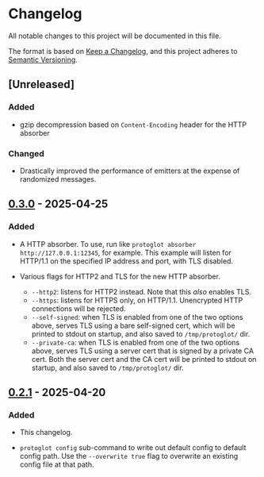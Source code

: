 # Changelog

All notable changes to this project will be documented in this file.

The format is based on [Keep a Changelog](https://keepachangelog.com/en/1.0.0/),
and this project adheres to [Semantic Versioning](https://semver.org/spec/v2.0.0.html).

## [Unreleased]

### Added

- gzip decompression based on `Content-Encoding` header for the HTTP absorber

### Changed

- Drastically improved the performance of emitters at the expense of randomized messages.

## [0.3.0](https://github.com/anson-vandoren/protoglot/compare/v0.2.1..v0.3.0) - 2025-04-25

### Added

- A HTTP absorber. To use, run like `protoglot absorber http://127.0.0.1:12345`, for example.
  This example will listen for HTTP/1.1 on the specified IP address and port, with TLS disabled.

- Various flags for HTTP2 and TLS for the new HTTP absorber.
  - `--http2`: listens for HTTP2 instead. Note that this _also_ enables TLS.
  - `--https`: listens for HTTPS only, on HTTP/1.1. Unencrypted HTTP connections will be rejected.
  - `--self-signed`: when TLS is enabled from one of the two options above, serves TLS using
    a bare self-signed cert, which will be printed to stdout on startup, and also saved to
    `/tmp/protoglot/` dir.
  - `--private-ca`: when TLS is enabled from one of the two options above, serves TLS using
    a server cert that is signed by a private CA cert. Both the server cert and the CA cert will
    be printed to stdout on startup, and also saved to `/tmp/protoglot/` dir.

## [0.2.1](https://github.com/anson-vandoren/protoglot/compare/v0.2.0..v0.2.1) - 2025-04-20

### Added

- This changelog.

- `protoglot config` sub-command to write out default config to default config path.
  Use the `--overwrite true` flag to overwrite an existing config file at that path.

[//]: # 'Change types: Added, Changed, Deprecated, Removed, Fixed, Security'
